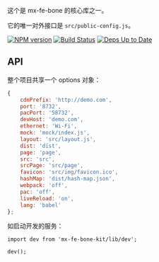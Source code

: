 这个是 mx-fe-bone 的核心库之一。

它的唯一对外接口是 `src/public-config.js`。

[![NPM version](https://badge.fury.io/js/mx-fe-bone-kit.svg)](http://badge.fury.io/js/mx-fe-bone-kit) [![Build Status](https://travis-ci.org/ysmood/mx-fe-bone-kit.svg)](https://travis-ci.org/ysmood/mx-fe-bone-kit) [![Deps Up to Date](https://david-dm.org/ysmood/mx-fe-bone-kit.svg?style=flat)](https://david-dm.org/ysmood/mx-fe-bone-kit)


## API

整个项目共享一个 options 对象：

```js
{
    cdnPrefix: 'http://demo.com',
    port: '8732',
    pacPort: '58732',
    devHost: 'demo.com',
    ethernet: 'Wi-Fi',
    mock: 'mock/index.js',
    layout: 'src/layout.js',
    dist: 'dist',
    page: 'page',
    src: 'src',
    srcPage: 'src/page',
    favicon: 'src/img/favicon.ico',
    hashMap: 'dist/hash-map.json',
    webpack: 'off',
    pac: 'off',
    liveReload: 'on',
    lang: 'babel'
};
```

如启动开发的服务：

```
import dev from 'mx-fe-bone-kit/lib/dev';

dev();
```